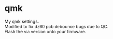 # qmk
 My qmk settings.  
 Modified to fix dz60 pcb debounce bugs due to QC.  
 Flash the via version onto your firmware.

